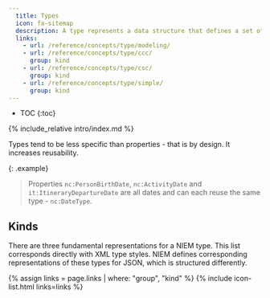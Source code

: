 ```yaml
---
  title: Types
  icon: fa-sitemap
  description: A type represents a data structure that defines a set of allowable values.
  links:
    - url: /reference/concepts/type/modeling/
    - url: /reference/concepts/type/ccc/
      group: kind
    - url: /reference/concepts/type/csc/
      group: kind
    - url: /reference/concepts/type/simple/
      group: kind
---
```


- TOC
{:toc}

{% include_relative intro/index.md %}

Types tend to be less specific than properties - that is by design.  It increases reusability.

{: .example}
> Properties `nc:PersonBirthDate`, `nc:ActivityDate` and `it:ItineraryDepartureDate` are all dates and can each reuse the same type - `nc:DateType`.

## Kinds

There are three fundamental representations for a NIEM type.  This list corresponds directly with XML type styles.  NIEM defines corresponding representations of these types for JSON, which is structured differently.

{% assign links = page.links | where: "group", "kind" %}
{% include icon-list.html links=links %}
